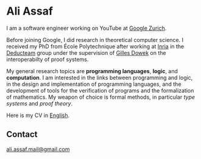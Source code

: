 # Ali Assaf

I am a software engineer working on YouTube at [Google Zurich](http://www.google.ch/about/careers/locations/zurich/).

Before joining Google, I did research in theoretical computer science. I received my PhD from École Polytechnique after working at [Inria](http://www.inria.fr/) in the [Deducteam](https://www.rocq.inria.fr/deducteam/) group under the supervision of [Gilles Dowek](https://who.rocq.inria.fr/Gilles.Dowek/) on the interoperabilty of proof systems.

My general research topics are **programming languages**, **logic**, and **computation**. I am interested in the links between programming and logic, in the design and implementation of programming languages, and the development of tools for the verification of programs and the formalization of mathematics. My weapon of choice is formal methods, in particular *type systems* and *proof theory*.

Here is my CV in [English](cv-en.pdf).

## Contact

<ali.assaf.mail@gmail.com>


